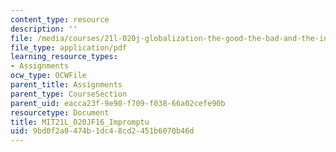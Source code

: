 ```yaml
---
content_type: resource
description: ''
file: /media/courses/21l-020j-globalization-the-good-the-bad-and-the-in-between-fall-2016/9bd0f2a0474b1dc48cd2451b6070b46d_MIT21L_020JF16_Impromptu.pdf
file_type: application/pdf
learning_resource_types:
- Assignments
ocw_type: OCWFile
parent_title: Assignments
parent_type: CourseSection
parent_uid: eacca23f-9e90-f709-f038-66a02cefe90b
resourcetype: Document
title: MIT21L_020JF16_Impromptu
uid: 9bd0f2a0-474b-1dc4-8cd2-451b6070b46d
---
```

